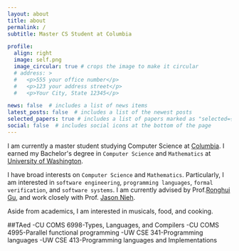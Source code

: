 ```yaml
---
layout: about
title: about
permalink: /
subtitle: Master CS Student at Columbia

profile:
  align: right
  image: self.png
  image_circular: true # crops the image to make it circular
  # address: >
  #   <p>555 your office number</p>
  #   <p>123 your address street</p>
  #   <p>Your City, State 12345</p>

news: false  # includes a list of news items
latest_posts: false  # includes a list of the newest posts
selected_papers: true # includes a list of papers marked as "selected={true}"
social: false  # includes social icons at the bottom of the page
---
```



I am currently a master student studying Computer Science at [Columbia](https://cs.columbia.edu). I earned my Bachelor's degree in `Computer Science` and `Mathematics` at [University of Washington](https://www.washington.edu).

I have broad interests on `Computer Science` and `Mathematics`. Particularly, I am interested in `software engineering`, `programming languages`, `formal verification`, and `software systems`. I am currently advised by Prof.[Ronghui Gu](https://www.cs.columbia.edu/~rgu/), and work closely with Prof. [Jason Nieh](https://www.cs.columbia.edu/~nieh/). 

Aside from academics, I am interested in musicals, food, and cooking.


##TAed
  -CU COMS 6998-Types, Languages, and Compilers
  -CU COMS 4995-Parallel functional programming
  -UW CSE 341-Programming languages
  -UW CSE 413-Programming languages and Implementations

<!-- Link to your social media connections, too. This theme is set up to use [Font Awesome icons](http://fortawesome.github.io/Font-Awesome/) and [Academicons](https://jpswalsh.github.io/academicons/), like the ones below. Add your Facebook, Twitter, LinkedIn, Google Scholar, or just disable all of them. -->
